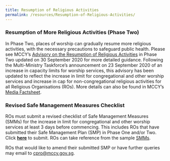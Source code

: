```yaml
---
title: Resumption of Religious Activities
permalink: /resources/Resumption-of-Religious-Activities/
---
```


### Resumption of More Religious Activities (Phase Two)
In Phase Two, places of worship can gradually resume more religious activities, with the necessary precautions to safeguard public health. Please see MCCY’s [Advisory on the Resumption of Religious Activities](/media/ResumptionofMoreReligiousActivitiesinPhase218Junupdatedv3.pdf) in Phase Two updated on 30 September 2020 for more detailed guidance. Following the Multi-Ministry Taskforce’s announcement on 23 September 2020 of an increase in capacity limits for worship services, this advisory has been updated to reflect the increase in limit for congregational and other worship services and increase in cap for non-congregational religious activities for all Religious Organisations (ROs). More details can also be found in MCCY’s [Media Factsheet](/media/MediaFactsheetonProgressiveEasingOfMeasuresForReligiousActivities.pdf).


### Revised Safe Management Measures Checklist
ROs must submit a revised checklist of Safe Management Measures (SMMs) for the increase in limit for congregational and other worship services at least 3 days before commencing. This includes ROs that have submitted their Safe Management Plan (SMP) in Phase One and/or Two. 
Click **[here](https://www.form.gov.sg/5f747145482e120011458c0d)** to submit. ROs can take reference from the sample [SMMs](/resources/resources/).
 
ROs that would like to amend their submitted SMP or have further queries may email to [cpro@mccy.gov.sg](mailto:cpro@mccy.gov.sg).
